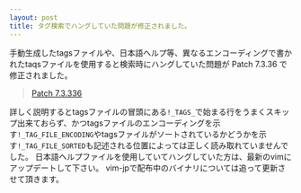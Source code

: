 ```yaml
---
layout: post
title: タグ検索でハングしていた問題が修正されました。
---
```


手動生成したtagsファイルや、日本語ヘルプ等、異なるエンコーディングで書かれたtaqsファイルを使用すると検索時にハングしていた問題が Patch 7.3.36 で修正されました。

> [Patch 7.3.336 ](https://groups.google.com/d/topic/vim\_dev/t2eX1ct1fVY/discussion)

詳しく説明するとtagsファイルの冒頭にある`!_TAGS_`で始まる行をうまくスキップ出来ておらず、かつtagsファイルのエンコーディングを示す`!_TAG_FILE_ENCODING`やtagsファイルがソートされているかどうかを示す`!_TAG_FILE_SORTED`も記述される位置によっては正しく読み取れていませんでした。
日本語ヘルプファイルを使用していてハングしていた方は、最新のvimにアップデートして下さい。
vim-jpで配布中のバイナリについては追って更新させて頂きます。

